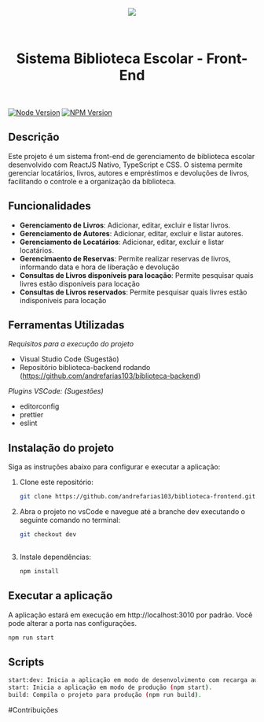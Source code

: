 <p align="center">
<img loading="lazy" src="http://img.shields.io/static/v1?label=STATUS&message=CONCLUIDO&color=GREEN&style=for-the-badge"/>
</p>

<br>
<h1 align="center">
Sistema Biblioteca Escolar - Front-End
</h1>

<br>

[![Node Version](https://img.shields.io/badge/node-20.11.0-brightgreen)](https://nodejs.org/)
[![NPM Version](https://img.shields.io/badge/npm-10.5.2-blue)](https://www.npmjs.com/)
  
## Descrição

Este projeto é um sistema front-end de gerenciamento de biblioteca escolar desenvolvido com ReactJS Nativo, TypeScript e CSS. O sistema permite gerenciar locatários, livros, autores e empréstimos e devoluções de livros, facilitando o controle e a organização da biblioteca.


## Funcionalidades

- **Gerenciamento de Livros**: Adicionar, editar, excluir e listar livros.
- **Gerenciamento de Autores**: Adicionar, editar, excluir e listar autores.
- **Gerenciamento de Locatários**: Adicionar, editar, excluir e listar locatários.
- **Gerencimaento de Reservas**: Permite realizar reservas de livros, informando data e hora de liberação e devolução
- **Consultas de Livros disponíveis para locação**: Permite pesquisar quais livres estão disponíveis para locação
- **Consultas de Livros reservados**: Permite pesquisar quais livres estão indisponíveis para locação


## Ferramentas Utilizadas

  _Requisitos para a execução do projeto_

  - Visual Studio Code (Sugestão)
  - Repositório biblioteca-backend rodando (https://github.com/andrefarias103/biblioteca-backend)

  _Plugins VSCode: (Sugestões)_

  - editorconfig
  - prettier
  - eslint


## Instalação do projeto </h3>

Siga as instruções abaixo para configurar e executar a aplicação:

1. Clone este repositório:

   ```bash
   git clone https://github.com/andrefarias103/biblioteca-frontend.git```

2. Abra o projeto no vsCode e navegue até a branche dev executando o seguinte comando no terminal:

   ```bash
   git checkout dev
    
3. Instale dependências:

   ```bash
   npm install


## Executar a aplicação

A aplicação estará em execução em http://localhost:3010 por padrão. Você pode alterar a porta nas configurações.

  ```bash
  npm run start
  ```

## Scripts

 ```bash
start:dev: Inicia a aplicação em modo de desenvolvimento com recarga automática (npm run start:dev).
start: Inicia a aplicação em modo de produção (npm start).
build: Compila o projeto para produção (npm run build).
```

#Contribuições
